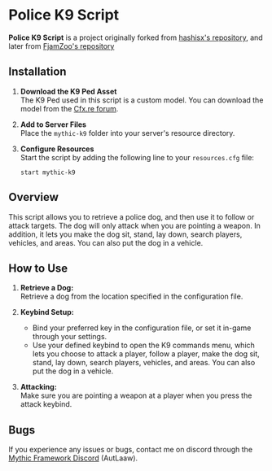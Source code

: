 # Police K9 Script

**Police K9 Script** is a project originally forked from [hashisx's repository](https://github.com/hashisx/hashx_k9), and later from [FjamZoo's repository](https://github.com/FjamZoo/qb-k9)

## Installation

1. **Download the K9 Ped Asset**  
   The K9 Ped used in this script is a custom model. You can download the model from the [Cfx.re forum](https://forum.cfx.re/t/how-to-german-shepherd-malinois-k9-dog-1-0-1/1065040).

2. **Add to Server Files**  
   Place the `mythic-k9` folder into your server's resource directory.

3. **Configure Resources**  
   Start the script by adding the following line to your `resources.cfg` file:
   ```plaintext
   start mythic-k9
   ```

## Overview

This script allows you to retrieve a police dog, and then use it to follow or attack targets. The dog will only attack when you are pointing a weapon. In addition, it lets you make the dog sit, stand, lay down, search players, vehicles, and areas. You can also put the dog in a vehicle.

## How to Use

1. **Retrieve a Dog:**  
   Retrieve a dog from the location specified in the configuration file.

2. **Keybind Setup:**

   - Bind your preferred key in the configuration file, or set it in-game through your settings.
   - Use your defined keybind to open the K9 commands menu, which lets you choose to attack a player, follow a player, make the dog sit, stand, lay down, search players, vehicles, and areas. You can also put the dog in a vehicle.

3. **Attacking:**  
   Make sure you are pointing a weapon at a player when you press the attack keybind.

## Bugs

If you experience any issues or bugs, contact me on discord through the [Mythic Framework Discord](https://discord.gg/ZexaMRuWk2) (AutLaaw).
